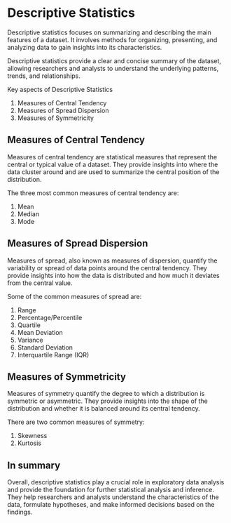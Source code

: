 # Descriptive Statistics

Descriptive statistics focuses on summarizing and describing the main features of a dataset. It involves methods for organizing, presenting, and analyzing data to gain insights into its characteristics. 

Descriptive statistics provide a clear and concise summary of the dataset, allowing researchers and analysts to understand the underlying patterns, trends, and relationships.

Key aspects of Descriptive Statistics
1. Measures of Central Tendency
2. Measures of Spread Dispersion
3. Measures of Symmetricity

## Measures of Central Tendency
Measures of central tendency are statistical measures that represent the central or typical value of a dataset. They provide insights into where the data cluster around and are used to summarize the central position of the distribution. 

The three most common measures of central tendency are:
1. Mean
2. Median
3. Mode

## Measures of Spread Dispersion
Measures of spread, also known as measures of dispersion, quantify the variability or spread of data points around the central tendency. They provide insights into how the data is distributed and how much it deviates from the central value.

Some of the common measures of spread are:
1. Range
2. Percentage/Percentile
3. Quartile
4. Mean Deviation
5. Variance
6. Standard Deviation
7. Interquartile Range (IQR)

## Measures of Symmetricity
Measures of symmetry quantify the degree to which a distribution is symmetric or asymmetric. They provide insights into the shape of the distribution and whether it is balanced around its central tendency. 

There are two common measures of symmetry:
1. Skewness
2. Kurtosis

## In summary
Overall, descriptive statistics play a crucial role in exploratory data analysis and provide the foundation for further statistical analysis and inference. They help researchers and analysts understand the characteristics of the data, formulate hypotheses, and make informed decisions based on the findings.


      
